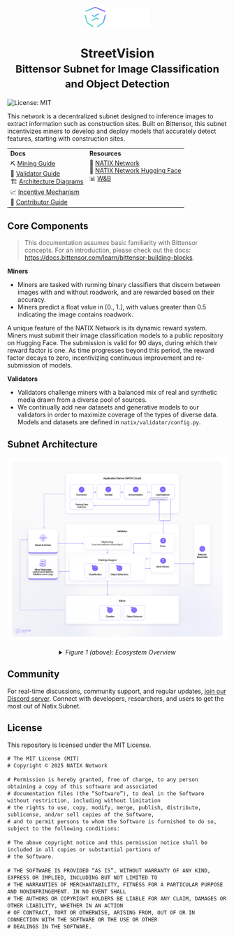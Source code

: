 <p align="center">
  <img src="static/natix-network-logo.svg" alt="NATIX Network Logo" width="150"/>
</p>
<h1 align="center"> StreetVision  <br/> <small>Bittensor Subnet for Image Classification and Object Detection</small></h1>

![License: MIT](https://img.shields.io/badge/License-MIT-yellow.svg)

This network is a decentralized subnet designed to inference images to extract information such as construction sites. Built on Bittensor, this subnet incentivizes miners to develop and deploy models that accurately detect features, starting with construction sites.

<table style="border: none !important; width: 100% !important; border-collapse: collapse !important; margin: 0 auto !important;">
  <tbody>
    <tr>
      <td><b>Docs</b></td>
      <td><b>Resources</b></td>
    </tr>
    <tr style="vertical-align: top !important">
      <td>
        ⛏️ <a href="docs/Mining.md">Mining Guide</a><br>
        🔧 <a href="docs/Validating.md">Validator Guide</a><br>
        🏗️ <a href="#subnet-architecture">Architecture Diagrams</a><br>
        📈 <a href="docs/Incentive.md">Incentive Mechanism</a><br>
        🤝 <a href="docs/Contributor_Guide.md">Contributor Guide</a></td>
      <td>
        🚀 <a href="https://www.natix.network">NATIX Network</a><br>
        🤗 <a href="https://huggingface.co/natix-network-org">NATIX Network Hugging Face</a><br>
        📊 <a href="https://wandb.ai/natix_network/natix-testnet">W&B</a><br>
      </td>
    </tr>
  </tbody>
</table>

## Core Components

> This documentation assumes basic familiarity with Bittensor concepts. For an introduction, please check out the docs: https://docs.bittensor.com/learn/bittensor-building-blocks.

**Miners**
- Miners are tasked with running binary classifiers that discern between images with and without roadwork, and are rewarded based on their accuracy.
- Miners predict a float value in [0., 1.], with values greater than 0.5 indicating the image contains roadwork.

A unique feature of the NATIX Network is its dynamic reward system. Miners must submit their image classification models to a public repository on Hugging Face. The submission is valid for 90 days, during which their reward factor is one. As time progresses beyond this period, the reward factor decays to zero, incentivizing continuous improvement and re-submission of models.

**Validators**
- Validators challenge miners with a balanced mix of real and synthetic media drawn from a diverse pool of sources.
- We continually add new datasets and generative models to our validators in order to maximize coverage of the types of diverse data. Models and datasets are defined in  `natix/validator/config.py`.


## Subnet Architecture

![Subnet Architecture](static/natix-bittensor-subnet-achitecture.png)

<details>
<summary align=center><i>Figure 1 (above): Ecosystem Overview</i></summary>
<br>

> This diagram provides an overview of the validator neuron, miner neuron, and other components external to the subnet.

- The green arrows show how applications interact with the subnet to provide construction site detection functionality.
- The blue arrows show how validators generate challenges, present miners with images, and score their responses.

</details>

## Community

For real-time discussions, community support, and regular updates, <a href="https://discord.gg/kKQR98CrUn">join our Discord server</a>. Connect with developers, researchers, and users to get the most out of Natix Subnet.

## License
This repository is licensed under the MIT License.
```text
# The MIT License (MIT)
# Copyright © 2025 NATIX Network

# Permission is hereby granted, free of charge, to any person obtaining a copy of this software and associated
# documentation files (the “Software”), to deal in the Software without restriction, including without limitation
# the rights to use, copy, modify, merge, publish, distribute, sublicense, and/or sell copies of the Software,
# and to permit persons to whom the Software is furnished to do so, subject to the following conditions:

# The above copyright notice and this permission notice shall be included in all copies or substantial portions of
# the Software.

# THE SOFTWARE IS PROVIDED “AS IS”, WITHOUT WARRANTY OF ANY KIND, EXPRESS OR IMPLIED, INCLUDING BUT NOT LIMITED TO
# THE WARRANTIES OF MERCHANTABILITY, FITNESS FOR A PARTICULAR PURPOSE AND NONINFRINGEMENT. IN NO EVENT SHALL
# THE AUTHORS OR COPYRIGHT HOLDERS BE LIABLE FOR ANY CLAIM, DAMAGES OR OTHER LIABILITY, WHETHER IN AN ACTION
# OF CONTRACT, TORT OR OTHERWISE, ARISING FROM, OUT OF OR IN CONNECTION WITH THE SOFTWARE OR THE USE OR OTHER
# DEALINGS IN THE SOFTWARE.
